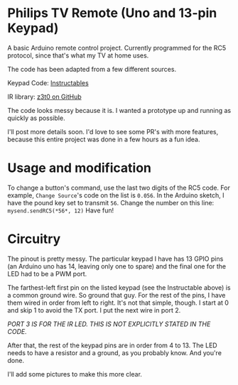 # Philips TV Remote (Uno and 13-pin Keypad)

A basic Arduino remote control project. Currently programmed for the RC5 protocol, since that's what my TV at home uses.

The code has been adapted from a few different sources.

Keypad Code: [Instructables](http://www.instructables.com/id/12-Key-Common-Terminal-Keypad/)

IR library: [z3t0 on GitHub](https://github.com/z3t0/Arduino-IRremote)

The code looks messy because it is. I wanted a prototype up and running as quickly as possible.

I'll post more details soon. I'd love to see some PR's with more features, because this entire project was done in a few hours as a fun idea.


# Usage and modification
To change a button's command, use the last two digits of the RC5 code.
For example, `Change Source`'s code on the list is `0.056`. In the Arduino sketch, I have the pound key set to transmit `56`.
Change the number on this line: `mysend.sendRC5(*56*, 12)`
Have fun!

# Circuitry
The pinout is pretty messy. The particular keypad I have has 13 GPIO pins (an Arduino uno has 14, leaving only one to spare) and the final one for the LED had to be a PWM port. 

The farthest-left first pin on the listed keypad (see the Instructable above) is a common ground wire. So ground that guy.
For the rest of the pins, I have them wired in order from left to right.
It's not that simple, though. I start at 0 and skip 1 to avoid the TX port.
I put the next wire in port 2.

*PORT 3 IS FOR THE IR LED. THIS IS NOT EXPLICITLY STATED IN THE CODE.*

After that, the rest of the keypad pins are in order from 4 to 13.
The LED needs to have a resistor and a ground, as you probably know.
And you're done.

I'll add some pictures to make this more clear.
